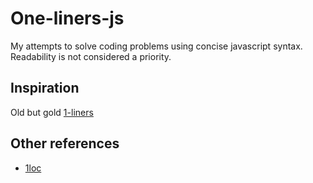 # One-liners-js
My attempts to solve coding problems using concise javascript syntax. Readability is not considered a priority.

## Inspiration
Old but gold [1-liners](https://github.com/1-liners/1-liners)

## Other references
- [1loc](https://github.com/phuoc-ng/1loc)
